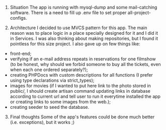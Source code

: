 1) Situation
The app is running with mysql-dump and some mail-catching software.
There is a need to fill up .env file to set proper all-project-configs.

2) Architecture
I decided to use MVCS pattern for this app.
The main reason was to place logic in a place specially designed for it and I did it in Services.
I was also thinking about making repositories, but I found it pointless for this size project.
I also gave up on few things like:
- front-end;
- verifying if an e-mail address repeats in reservations for one filmshow (to be honest, why should we forbid someone to buy all the tickets, even when each one ordered separately?);
- creating PHPDocs with custom descriptions for all functions (I prefer using type declarations via strict_types);
- images for movies (if I wanted to put here link to the photo stored in public/, I should create artisan command updating links in database according to current url and tell user to run it everytime installed the app or creating links to some images from the web.);
- creating seeder to seed the database.

3) Final thoughts
Some of the app's features could be done much better (i.e. exceptions), but it works ;)